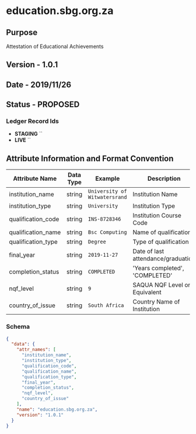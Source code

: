 # education.sbg.org.za

## Purpose

Attestation of Educational Achievements

## Version - 1.0.1

## Date - 2019/11/26

## Status - **PROPOSED**

### Ledger Record Ids

- **STAGING** ``
- **LIVE** ``

## Attribute Information and Format Convention

| Attribute Name     | Data Type | Example                       | Description                        |
|--------------------|-----------|-------------------------------|------------------------------------|
| institution_name   | string    | `University of Witwatersrand` | Institution Name                   |
| institution_type   | string    | `University`                  | Institution Type                   |
| qualification_code | string    | `INS-8728346`                 | Institution Course Code            |
| qualification_name | string    | `Bsc Computing`               | Name of qualification              |
| qualification_type | string    | `Degree`                      | Type of qualification              |
| final_year         | string    | `2019-11-27`                  | Date of last attendance/graduation |
| completion_status  | string    | `COMPLETED`                   | 'Years completed', 'COMPLETED'     |
| nqf_level          | string    | `9`                           | SAQUA NQF Level or Equivalent      |
| country_of_issue   | string    | `South Africa`                | Country Name of Institution        |

### Schema

```json
{
  "data": {
    "attr_names": [
      "institution_name",
      "institution_type",
      "qualification_code",
      "qualification_name",
      "qualification_type",
      "final_year",
      "completion_status",
      "nqf_level",
      "country_of_issue"
    ],
    "name": "education.sbg.org.za",
    "version": "1.0.1"
  }
}
```
